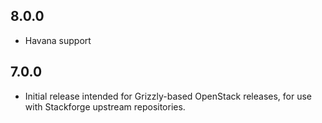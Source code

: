 ## 8.0.0
* Havana support

## 7.0.0

* Initial release intended for Grizzly-based OpenStack releases,
  for use with Stackforge upstream repositories.
